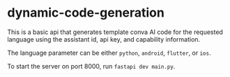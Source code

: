 # dynamic-code-generation

This is a basic api that generates template conva AI code for the requested language using the assistant id, api key, and capability information.

The language parameter can be either `python`, `android`, `flutter`, or `ios`.

To start the server on port 8000, run `fastapi dev main.py`.

